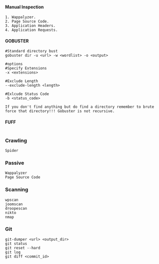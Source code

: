 #### Manual Inspection
```
1. Wappalyzer.
2. Page Source Code.
3. Application Headers.
4. Application Requests.
```
#### GOBUSTER
```
#Standard directory bust
gobuster dir -u <url> -w <wordlist> -o <output>

#options
#Specify Extensions
-x <extensions>

#Exclude Length
--exclude-length <length>

#Exlcude Status Code
-b <status_code>

If you don't find anything but do find a directory remember to brute force that directory!!! Gobuster is not recursive.
```
#### FUFF
```

```
### Crawling
```
Spider
```

### Passive
```
Wappalyzer
Page Source Code
```

### Scanning
```
wpscan
joomscan
droopescan
nikto
nmap 
```

### Git
```
git-dumper <url> <output_dir>
git status
git reset --hard
git log
git diff <commit_id>
```